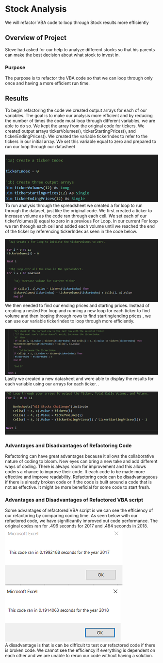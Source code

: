 # Stock Analysis
We will refactor VBA code to loop through Stock results more efficiently
## Overview of Project
Steve had asked for our help to analyze different stocks so that his parents can make the best decision about what stock to invest in.
### Purpose
The purpose is to refactor the VBA code so that we can loop through only once and having a more efficient run time.
## Results
To begin refactoring the code we created output arrays for each of our variables. The goal is to make our analysis more efficient and by reducing the number of times the code must loop through different variables, we are able to do so. We kept the array from the original code for tickers. We created output arrays tickerVolumes(), tickerStartingPrices(), and tickerEndingPrices().  We created the variable tickerIndex to refer to the tickers in our initial array. We set this variable equal to zero and prepared to run our loop through our datasheet <br>
<br>
![Create Output Arrays](Resources/screenshot1.png)
<br>
To run analysis through the spreadsheet we created a for loop to run through the dataset, just like the original code. We first created a ticker to increase volume as the code ran through each cell. We set each of our tickerVolumes(i) equal to zero in a previous For Loop. In our current For loop we ran through each cell and added each volume until we reached the end of the ticker by referencing tickerIndex as seen in the code below. <br>
<br>
![Find Total Volumes](Resources/screenshot2.png)
<br>
We then needed to find our ending prices and starting prices. Instead of creating a nested For loop and running a new loop for each ticker to find volume and then looping through rows to find starting/ending prices , we can use our variable tickerIndex to loop through more efficiently. <br>
<br>
![Find Starting and Ending Prices](Resources/screenshot3.png)
<br>
Lastly we created a new datasheet and were able to display the results for each variable using our arrays for each ticker. . <br>
<br>
![Display Refactored Results](Resources/screenshot4.png)
<br>

### Advantages and Disadvantages of Refactoring Code
Refactoring can have great advantages because it allows the collaborative nature of coding to bloom. New eyes can bring a new take and add different ways of coding. There is always room for improvement and this allows coders a chance to improve their code. It each code to be made more effective and improve readability. 
Refactoring code can be disadvantageous if there is already broken code or if the code is built around a code that is not as effective. It might be more beneficial for some code to start fresh.
### Advantages and Disadvantages of Refactored VBA script
Some advantages of refactored VBA script is we can see the efficiency of our refactoring by comparing coding time. As seen below with our refactored code, we have significantly improved out code performance. The original codes ran for .496 seconds for 2017 and .484 seconds in 2018. <br>
![VBA Challenge 2017](Resources/VBA_Challenge_2017.png)
<br>
![VBA Challenge 2018](Resources/VBA_Challenge_2018.png)
<br>
 A disadvantage is that is can be difficult to test our refactored code if there is broken code. We cannot see the efficiency if everything is dependent on each other and we are unable to rerun our code without having a solution.